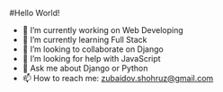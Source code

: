 #Hello World!

- 🔭 I’m currently working on Web Developing
- 🌱 I’m currently learning Full Stack
- 👯 I’m looking to collaborate on Django
- 🤔 I’m looking for help with JavaScript
- 💬 Ask me about Django or Python
- 📫 How to reach me: zubaidov.shohruz@gmail.com

